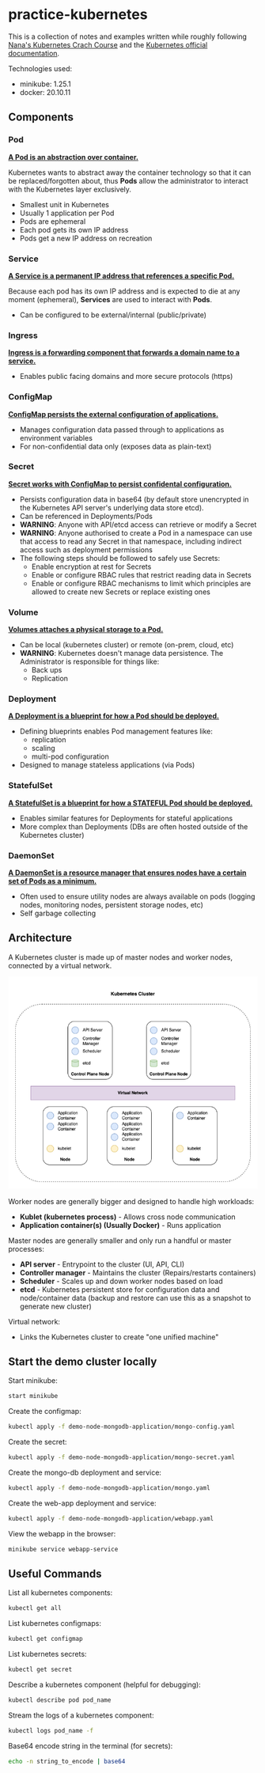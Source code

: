 # practice-kubernetes

This is a collection of notes and examples written while roughly following [Nana's Kubernetes Crach Course](https://www.youtube.com/watch?v=s_o8dwzRlu4) and the [Kubernetes official documentation](https://kubernetes.io/docs/home/).

Technologies used:

* minikube: 1.25.1
* docker: 20.10.11

## **Components**

### Pod

<u>**A Pod is an abstraction over container.**</u>

Kubernetes wants to abstract away the container technology so that it can be replaced/forgotten about, thus **Pods** allow the administrator to interact with the Kubernetes layer exclusively.

* Smallest unit in Kubernetes
* Usually 1 application per Pod
* Pods are ephemeral
* Each pod gets its own IP address
* Pods get a new IP address on recreation

### Service

**<u>A Service is a permanent IP address that references a specific Pod.</u>**

Because each pod has its own IP address and is expected to die at any moment (ephemeral), **Services** are used to interact with **Pods**.

* Can be configured to be external/internal (public/private)

### Ingress

**<u>Ingress is a forwarding component that forwards a domain name to a service.</u>**

* Enables public facing domains and more secure protocols (https)

### ConfigMap

**<u>ConfigMap persists the external configuration of applications.</u>**

* Manages configuration data passed through to applications as environment variables
* For non-confidential data only (exposes data as plain-text)

### Secret

**<u>Secret works with ConfigMap to persist confidental configuration.</u>**

* Persists configuration data in base64 (by default store unencrypted in the Kubernetes API server's underlying data store etcd).
* Can be referenced in Deployments/Pods
* **WARNING**: Anyone with API/etcd access can retrieve or modify a Secret
* **WARNING**: Anyone authorised to create a Pod in a namespace can use that access to read any Secret in that namespace, including indirect access such as deployment permissions
* The following steps should be followed to safely use Secrets:
  * Enable encryption at rest for Secrets
  * Enable or configure RBAC rules that restrict reading data in Secrets
  * Enable or configure RBAC mechanisms to limit which principles are allowed to create new Secrets or replace existing ones

### Volume

**<u>Volumes attaches a physical storage to a Pod.</u>**

* Can be local (kubernetes cluster) or remote (on-prem, cloud, etc)
* **WARNING**: Kubernetes doesn't manage data persistence. The Administrator is responsible for things like:
  * Back ups
  * Replication

### Deployment

**<u>A Deployment is a blueprint for how a Pod should be deployed.</u>**

* Defining blueprints enables Pod management features like:
  * replication
  * scaling
  * multi-pod configuration
* Designed to manage stateless applications (via Pods)

### StatefulSet

**<u>A StatefulSet is a blueprint for how a STATEFUL Pod should be deployed.</u>**

* Enables similar features for Deployments for stateful applications
* More complex than Deployments (DBs are often hosted outside of the Kubernetes cluster)

### DaemonSet

<u>**A DaemonSet is a resource manager that ensures nodes have a certain set of Pods as a minimum.**</u>

* Often used to ensure utility nodes are always available on pods (logging nodes, monitoring nodes, persistent storage nodes, etc)
* Self garbage collecting

## Architecture

A Kubernetes cluster is made up of master nodes and worker nodes, connected by a virtual network.

![](./docs/kubernetes_high_level_architecture.drawio.png)

Worker nodes are generally bigger and designed to handle high workloads:

* **Kublet (kubernetes process)** - Allows cross node communication
* **Application container(s) (Usually Docker)** - Runs application

Master nodes are generally smaller and only run a handful or master processes:

* **API server** - Entrypoint to the cluster (UI, API, CLI)
* **Controller manager** - Maintains the cluster (Repairs/restarts containers)
* **Scheduler** - Scales up and down worker nodes based on load
* **etcd** - Kubernetes persistent store for configuration data and node/container data (backup and restore can use this as a snapshot to generate new cluster)

Virtual network:

* Links the Kubernetes cluster to create "one unified machine"

## Start the demo cluster locally

Start minikube:

```bash
start minikube
```

Create the configmap:

```bash
kubectl apply -f demo-node-mongodb-application/mongo-config.yaml
```

Create the secret:

```bash
kubectl apply -f demo-node-mongodb-application/mongo-secret.yaml
```

Create the mongo-db deployment and service:

```bash
kubectl apply -f demo-node-mongodb-application/mongo.yaml
```

Create the web-app deployment and service:

```bash
kubectl apply -f demo-node-mongodb-application/webapp.yaml
```

View the webapp in the browser:

```bash
minikube service webapp-service
```

## Useful Commands

List all kubernetes components:

```bash
kubectl get all
```

List kubernetes configmaps:

```bash
kubectl get configmap
```

List kubernetes secrets:

```bash
kubectl get secret
```

Describe a kubernetes component (helpful for debugging):

```bash
kubectl describe pod pod_name
```

Stream the logs of a kubernetes component:

```bash
kubectl logs pod_name -f
```

Base64 encode string in the terminal (for secrets):

```bash
echo -n string_to_encode | base64
```

